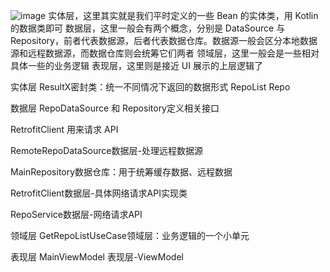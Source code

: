 ![image](https://user-images.githubusercontent.com/49310928/179914663-1e5e57ff-930f-4857-b349-38bfb4d73a49.png)
实体层，这里其实就是我们平时定义的一些 Bean 的实体类，用 Kotlin 的数据类即可
数据层，这里一般会有两个概念，分别是 DataSource 与 Repository，前者代表数据源，后者代表数据仓库。数据源一般会区分本地数据源和远程数据源，而数据仓库则会统筹它们两者
领域层，这里一般会是一些相对具体一些的业务逻辑
表现层，这里则是接近 UI 展示的上层逻辑了

实体层
ResultX密封类：统一不同情况下返回的数据形式
RepoList
Repo

数据层
RepoDataSource 和 Repository定义相关接口

RetrofitClient 用来请求 API

RemoteRepoDataSource数据层-处理远程数据源

MainRepository数据仓库：用于统筹缓存数据、远程数据

RetrofitClient数据层-具体网络请求API实现类

RepoService数据层-网络请求API

领域层
GetRepoListUseCase领域层：业务逻辑的一个小单元

表现层
MainViewModel 表现层-ViewModel
